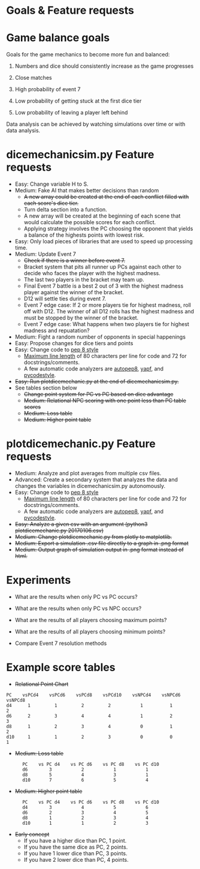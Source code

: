 # Goals & Feature requests

# Game balance goals
Goals for the game mechanics to become more fun and balanced:

1) Numbers and dice should consistently increase as the game progresses

2) Close matches

3) High probability of event 7

4) Low probability of getting stuck at the first dice tier

5) Low probability of leaving a player left behind

Data analysis can be achieved by watching simulations over time or with data
analysis.


# dicemechanicsim.py Feature requests
* Easy: Change variable H to S.
* Medium: Fake AI that makes better decisions than random
  * ~~A new array could be created at the end of each conflict filled with each
  score's dice tier.~~
  * Turn delta section into a function.
  * A new array will be created at the beginning of each scene that would
  calculate the possible scores for each conflict.
  * Applying strategy involves the PC choosing the opponent that yields a
  balance of the highests points with lowest risk.
* Easy: Only load pieces of libraries that are used to speed up processing
time.
* Medium: Update Event 7
  * ~~Check if there is a winner before event 7.~~
  * Bracket system that pits all runner up PCs against each other to decide
  who faces the player with the highest madness.
  * The last two players in the bracket may team up.
  * Final Event 7 battle is a best 2 out of 3 with the highest madness
  player against the winner of the bracket.
  * D12 will settle ties during event 7.
  * Event 7 edge case: If 2 or more players tie for highest madness, roll
  off with D12.  The winner of all D12 rolls has the highest madness and
  must be stopped by the winner of the bracket.
  * Event 7 edge case: What happens when two players tie for highest
  madness and repuatation?
* Medium: Fight a random number of opponents in special happenings
* Easy: Propose changes for dice tiers and points
* Easy: Change code to [pep 8 style](https://www.python.org/dev/peps/pep-0008)
  * [Maximum line length](https://www.python.org/dev/peps/pep-0008/#maximum-line-length)
  of 80 characters per line for code and 72 for docstrings/comments.
  * A few automatic code analyzers are
  [autopep8](https://github.com/hhatto/autopep8),
  [yapf](https://github.com/google/yapf), and
  [pycodestyle](https://github.com/PyCQA/pycodestyle).
* ~~Easy: Run plotdicemechanic.py at the end of dicemechanicsim.py.~~
* See tables section below
  * ~~Change point system for PC vs PC based on dice advantage~~
  * ~~Medium: Relational NPC scoring with one point less than PC table scores~~
  * ~~Medium: Loss table~~
  * ~~Medium: Higher point table~~

# plotdicemechanic.py Feature requests
* Medium: Analyze and plot averages from multiple csv files.
* Advanced: Create a secondary system that analyzes the data and changes the
variables in dicemechanicsim.py autonomously.
* Easy: Change code to [pep 8 style](https://www.python.org/dev/peps/pep-0008)
  * [Maximum line length](https://www.python.org/dev/peps/pep-0008/#maximum-line-length)
  of 80 characters per line for code and 72 for docstrings/comments.
  * A few automatic code analyzers are
  [autopep8](https://github.com/hhatto/autopep8),
  [yapf](https://github.com/google/yapf), and
  [pycodestyle](https://github.com/PyCQA/pycodestyle).
* ~~Easy: Analyze a given csv with an argument (python3 plotdicemechanic.py 20170106.csv)~~
* ~~Medium: Change plotdicemechanic.py from plotly to matplotlib.~~
* ~~Medium: Export a simulation .csv file directly to a graph in .png format~~
* ~~Medium: Output graph of simulation output in .png format instead of html.~~

# Experiments

* What are the results when only PC vs PC occurs?

* What are the results when only PC vs NPC occurs?

* What are the results of all players choosing maximum points?

* What are the results of all players choosing minimum points?

* Compare Event 7 resolution methods

# Example score tables

* ~~Relational Point Chart~~
```
PC    vsPCd4    vsPCd6    vsPCd8    vsPCd10    vsNPCd4    vsNPCd6    vsNPCd8
d4      1         1         2         2           1          1          2
d6      2         3         4         4           1          2          3
d8      1         2         3         4           0          1          2
d10     1         1         2         3           0          0          1
```
* ~~Medium: Loss table~~
```
      PC    vs PC d4    vs PC d6    vs PC d8    vs PC d10
      d6        3           2           1           1
      d8        5           4           3           1
      d10       7           6           5           4
```
* ~~Medium: Higher point table~~
```
      PC    vs PC d4    vs PC d6    vs PC d8    vs PC d10
      d4        3           4           5           6
      d6        2           3           4           5
      d8        1           2           3           4
      d10       1           1           2           3
```
* ~~Early concept~~
  * If you have a higher dice than PC, 1 point.
  * If you have the same dice as PC, 2 points.
  * If you have 1 lower dice than PC, 3 points.
  * If you have 2 lower dice than PC, 4 points.
